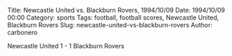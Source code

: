 Title: Newcastle United vs. Blackburn Rovers, 1994/10/09
Date: 1994/10/09 00:00
Category: sports
Tags: football, football scores, Newcastle United, Blackburn Rovers
Slug: newcastle-united-vs-blackburn-rovers
Author: carbonero


Newcastle United 1 - 1 Blackburn Rovers

